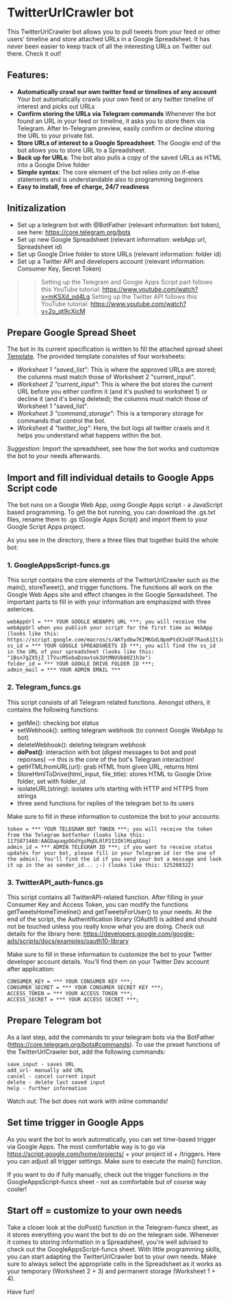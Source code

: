 # TwitterUrlCrawler bot
This TwitterUrlCrawler bot allows you to pull tweets from your feed or other users' timeline and store attached URLs in a Google Spreadsheet. It has never been easier to keep track of all the interesting URLs on Twitter out there. Check it out!

## Features:
- **Automatically crawl our own twitter feed or timelines of any account** Your bot automatically crawls your own feed or any twitter timeline of interest and picks out URLs
- **Confirm storing the URLs via Telegram commands** Whenever the bot found an URL in your feed or timeline, it asks you to store them via Telegram. After In-Telegram preview, easily confirm or decline storing the URL to your private list. 
- **Store URLs of interest to a Google Spreadsheet**: The Google end of the bot allows you to store URL to a Spreadsheet. 
- **Back up for URLs**: The bot also pulls a copy of the saved URLs as HTML into a Google Drive folder
- **Simple syntax**: The core element of the bot relies only on if-else statements and is understandable also to programming beginners
- **Easy to install, free of charge, 24/7 readiness**

## Initizalization

- Set up a telegram bot with @BotFather (relevant information: bot token), see here: https://core.telegram.org/bots
- Set up new Google Spreadsheet (relevant information: webApp url, Spreadsheet id)
- Set up Google Drive folder to store URLs (relevant information: folder id)
- Set up a Twitter API and developers account (relevant information: Consumer Key, Secret Token)

>> Setting up the Telegram and Google Apps Script part follows this YouTube tutorial: https://www.youtube.com/watch?v=mKSXd_od4Lg 
>> Setting up the Twitter API follows this YouTube tutorial: https://www.youtube.com/watch?v=2o_qt9cXicM

## Prepare Google Spread Sheet

The bot in its current specification is written to fill the attached spread sheet [Template](docs/TwitterUrlCrawler_timeline.xls). The provided template consistes of four worksheets:
- *Worksheet 1 "saved_list":* This is where the approved URLs are stored; the columns must match those of Worksheet 2 "current_input".
- *Worksheet 2 "current_input":* This is where the bot stores the current URL before you either confirm it (and it's pushed to worksheet 1) or decline it (and it's being deleted); the columns must match those of Worksheet 1 "saved_list".
- *Worksheet 3 "command_storage":* This is a temporary storage for commands that control the bot.
- *Worksheet 4 "twitter_log":* Here, the bot logs all twitter crawls and it helps you understand what happens within the bot.

*Suggestion*: Import the spreadsheet, see how the bot works and customize the bot to your needs afterwards.

## Import and fill individual details to Google Apps Script code

The bot runs on a Google Web App, using Google Apps script - a JavaScript based programming. To get the bot running, you can download the .gs.txt files, rename them to .gs (Google Apps Script) and import them to your Google Script Apps project.

As you see in the directory, there a three files that together build the whole bot:

### 1. GoogleAppsScript-funcs.gs

This script contains the core elements of the TwitterUrlCrawler such as the main(), storeTweet(), and trigger functions. The functions all work on the Google Web Apps site and effect changes in the Google Spreadsheet. The important parts to fill in with your information are emphasized with three asterices.

```
webAppUrl = *** YOUR GOOGLE WEBAPPS URL ***; you will receive the webAppUrl when you publish your script for the first time as WebApp (looks like this: https://script.google.com/macros/s/AKfydbw7KIMKGdLNpmPtdXJoQF7Ras61ItJq8Dztvjh9CNNXZ1EmJio/exec)
ss_id = *** YOUR GOOGLE SPREADSHEETS ID ***; you will find the ss_id in the URL of your spreadsheet (looks like this: "1Bsn7gZX5jZ_lTVucM5ebaDzmxtok3UtMNVUb8021h3e")
folder_id = *** YOUR GOOGLE DRIVE FOLDER ID ***; 
admin_mail = *** YOUR ADMIN EMAIL ***
```

### 2. Telegram_funcs.gs

This script consists of all Telegram related functions. Amongst others, it contains the following functions:

- getMe(): checking bot status
- setWebhook(): setting telegram webhook (to connect Google WebApp to bot)
- deleteWebhook(): deleting telegram webhook
- **doPost()**: interaction with bot (digest messages to bot and post reponses) --> this is the core of the bot's Telegram interaction!
- getHTMLfromURL(url): grab HTML from given URL, returns html
- StoreHtmlToDrive(html_input, file_title): stores HTML to Google Drive folder, set with folder_id
- isolateURL(string): isolates urls starting with HTTP and HTTPS from strings
- three send functions for replies of the telegram bot to its users

Make sure to fill in these information to customize the bot to your accounts:
```
token = *** YOUR TELEGRAM BOT TOKEN ***; you will receive the token from the Telegram botfather (looks like this: 1175871460:AAGDapaqpOGdYgsMqDL0lP213IKlMiqXGog)
admin_id = *** ADMIN TELEGRAM ID ***; if you want to receive status updates for your bot, please fill in your Telegram id (or the one of the admin). You'll find the id if you send your bot a message and look it up in the as sender_id... ;-) (looks like this: 325208322)
```

### 3. TwitterAPI_auth-funcs.gs

This script contains all TwitterAPI-related function. After filling in your Consumer Key and Access Token, you can modify the functions getTweetsHomeTimeline() and getTweetsForUser() to your needs. At the end of the script, the Authentification library (OAuth1) is added and should not be touched unless you really know what you are doing. Check out details for the library here: https://developers.google.com/google-ads/scripts/docs/examples/oauth10-library

Make sure to fill in these information to customize the bot to your Twitter developer account details. You'll find them on your Twitter Dev account after application:
```
CONSUMER_KEY = *** YOUR CONSUMER KEY ***;
CONSUMER_SECRET = *** YOUR CONSUMER SECRET KEY ***;
ACCESS_TOKEN = *** YOUR ACCESS TOKEN ***;
ACCESS_SECRET = *** YOUR ACCESS SECRET ***;
```

## Prepare Telegram bot

As a last step, add the commands to your telegram bots via the BotFather (https://core.telegram.org/bots#commands). To use the preset functions of the TwitterUrlCrawler bot, add the following commands:

```
save_input - saves URL
add_url- manually add URL
cancel - cancel current input
delete - delete last saved input
help - further information
```

Watch out: The bot does not work with inline commands!

## Set time trigger in Google Apps

As you want the bot to work automatically, you can set time-based trigger via Google Apps. The most comfortable way is to go via https://script.google.com/home/projects/ + your project id + /triggers. Here you can adjust all trigger settings. Make sure to execute the main() function.

If you want to do if fully manually, check out the trigger functions in the GoogleAppsScript-funcs sheet - not as comfortable but of course way cooler!

## Start off = customize to your own needs

Take a closer look at the doPost() function in the Telegram-funcs sheet, as it stores everything you want the bot to do on the telegram side. Whenever it comes to storing information in a Spreadsheet, you're well advised to check out the GoogleAppsScript-funcs sheet. With little programming skills, you can start adapting the TwitterUrlCrawler bot to your own needs. Make sure to always select the appropriate cells in the Spreadsheet as it works as your temporary (Worksheet 2 + 3) and permanent storage (Worksheet 1 + 4). 

Have fun!

